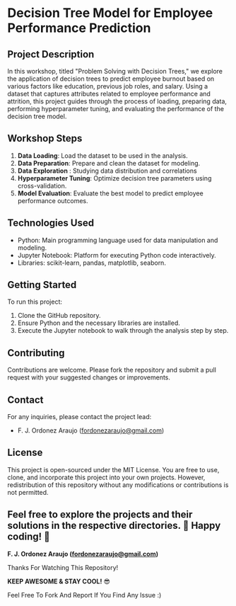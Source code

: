 # Decision Tree Model for Employee Performance Prediction

## Project Description
In this workshop, titled "Problem Solving with Decision Trees," we explore the application of decision trees to predict employee burnout based on various factors like education, previous job roles, and salary. Using a dataset that captures attributes related to employee performance and attrition, this project guides through the process of loading, preparing data, performing hyperparameter tuning, and evaluating the performance of the decision tree model.

## Workshop Steps
1. **Data Loading**: Load the dataset to be used in the analysis.
2. **Data Preparation**: Prepare and clean the dataset for modeling.
3. **Data Exploration** : Studying data distribution and correlations
4. **Hyperparameter Tuning**: Optimize decision tree parameters using cross-validation.
5. **Model Evaluation**: Evaluate the best model to predict employee performance outcomes.

## Technologies Used
- Python: Main programming language used for data manipulation and modeling.
- Jupyter Notebook: Platform for executing Python code interactively.
- Libraries: scikit-learn, pandas, matplotlib, seaborn.

## Getting Started
To run this project:
1. Clone the GitHub repository.
2. Ensure Python and the necessary libraries are installed.
3. Execute the Jupyter notebook to walk through the analysis step by step.

## Contributing
Contributions are welcome. Please fork the repository and submit a pull request with your suggested changes or improvements.

## Contact
For any inquiries, please contact the project lead:
- F. J. Ordonez Araujo (fordonezaraujo@gmail.com)

## License
This project is open-sourced under the MIT License. You are free to use, clone, and incorporate this project into your own projects. However, redistribution of this repository without any modifications or contributions is not permitted. 


Feel free to explore the projects and their solutions in the respective directories.
👾 Happy coding! 🥷
---



**F. J. Ordonez Araujo (fordonezaraujo@gmail.com)**


Thanks For Watching This Repository!

**KEEP AWESOME & STAY COOL!** 😎

Feel Free To Fork And Report If You Find Any Issue :)

